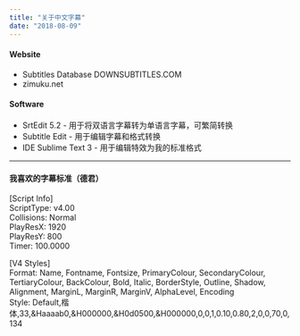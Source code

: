 ```yaml
---
title: "关于中文字幕"
date: "2018-08-09"
---
```


#### Website

- Subtitles Database DOWNSUBTITLES.COM
- zimuku.net

#### Software

- SrtEdit 5.2 - 用于将双语言字幕转为单语言字幕，可繁简转换
- Subtitle Edit - 用于编辑字幕和格式转换
- IDE Sublime Text 3 - 用于编辑特效为我的标准格式

* * *

#### 我喜欢的字幕标准（德君）

\[Script Info\]  
ScriptType: v4.00  
Collisions: Normal  
PlayResX: 1920  
PlayResY: 800  
Timer: 100.0000

  
\[V4 Styles\]  
Format: Name, Fontname, Fontsize, PrimaryColour, SecondaryColour, TertiaryColour, BackColour, Bold, Italic, BorderStyle, Outline, Shadow, Alignment, MarginL, MarginR, MarginV, AlphaLevel, Encoding  
Style: Default,楷体,33,&Haaaab0,&H000000,&H0d0500,&H000000,0,0,1,0.10,0.80,2,0,0,70,0,134
